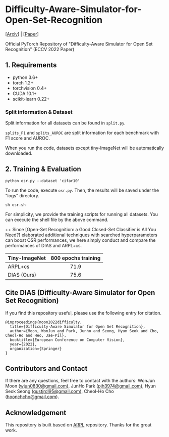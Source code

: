 # Difficulty-Aware-Simulator-for-Open-Set-Recognition
[[Arxiv](https://arxiv.org/abs/2207.10024)] | [[Paper](https://www.ecva.net/papers/eccv_2022/papers_ECCV/papers/136850360.pdf)]
[]()

Official PyTorch Repository of "Difficulty-Aware Simulator for Open Set Recognition" (ECCV 2022 Paper)

## 1. Requirements
- python 3.6+
- torch 1.2+
- torchvision 0.4+
- CUDA 10.1+
- scikit-learn 0.22+

### Split information & Dataset

Split information for all datasets can be found in `split.py`.

`splits_F1` and `splits_AUROC` are split information for each benchmark with F1 score and AUROC.

When you run the code, datasets except tiny-ImageNet will be automatically downloaded.

## 2. Training & Evaluation
```train
python osr.py --dataset 'cifar10'
```
To run the code, execute `osr.py`.
Then, the results will be saved under the "logs" directory.

```
sh osr.sh
```
For simplicity, we provide the training scripts for running all datasets.
You can execute the shell file by the above command. 


++ Since [Open-Set Recognition: a Good Closed-Set Classifier is All You Need?] elaborated additional techniques with searched hyperparameters can boost OSR performances, we here simply conduct and compare the performances of DIAS and ARPL+cs.

| Tiny-ImageNet | 800 epochs training |
| ------------- |:-----:|
| ARPL+cs       | 71.9  |
| DIAS (Ours)   | 75.6  |

##  Cite DIAS (Difficulty-Aware Simulator for Open Set Recognition)

If you find this repository useful, please use the following entry for citation.
```
@inproceedings{moon2022difficulty,
  title={Difficulty-Aware Simulator for Open Set Recognition},
  author={Moon, WonJun and Park, Junho and Seong, Hyun Seok and Cho, Cheol-Ho and Heo, Jae-Pil},
  booktitle={European Conference on Computer Vision},
  year={2022},
  organization={Springer}
}
```

## Contributors and Contact

If there are any questions, feel free to contact with the authors: WonJun Moon (wjun0830@gmail.com), JunHo Park (pjh3974@gmail.com), Hyun Seok Seong (gustjrdl95@gmail.com), Cheol-Ho Cho (hoonchcho@gmail.com).

## Acknowledgement

This repository is built based on [ARPL](https://github.com/iCGY96/ARPL) repository.
Thanks for the great work.


